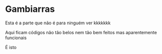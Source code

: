 # Gambiarras

Esta é a parte que não é para ninguém ver kkkkkkk

Aqui ficam códigos não tão belos nem tão bem feitos mas aparentemente funcionais

É isto